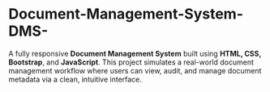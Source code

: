 # Document-Management-System-DMS-
A fully responsive **Document Management System** built using **HTML, CSS, Bootstrap**, and **JavaScript**. This project simulates a real-world document management workflow where users can view, audit, and manage document metadata via a clean, intuitive interface.
